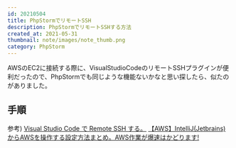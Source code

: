 ```yaml
---
id: 20210504
title: PhpStormでリモートSSH
description: PhpStormでリモートSSHする方法
created_at: 2021-05-31
thumbnail: note/images/note_thumb.png
category: PhpStorm
---
```


AWSのEC2に接続する際に、VisualStudioCodeのリモートSSHプラグインが便利だったので、PhpStormでも同じような機能ないかなと思い探したら、似たのがありました。

## 手順
<dynamic-image path="note/images/20210531/20210531_01.png" alt="PhpStormでリモートSSHする方法" ></dynamic-image>
<dynamic-image path="note/images/20210531/20210531_02.png" alt="PhpStormでリモートSSHする方法" ></dynamic-image>
<dynamic-image path="note/images/20210531/20210531_03.png" alt="PhpStormでリモートSSHする方法" ></dynamic-image>
<dynamic-image path="note/images/20210531/20210531_04.png" alt="PhpStormでリモートSSHする方法" ></dynamic-image>


参考)
[Visual Studio Code で Remote SSH する。](https://qiita.com/nlog2n2/items/1d1358f6913249f3e186)
[【AWS】IntelliJ(Jetbrains)からAWSを操作する設定方法まとめ。AWS作業が爆速はかどります!](https://qiita.com/akinko/items/d7001a8fe3ac87e1790c)
